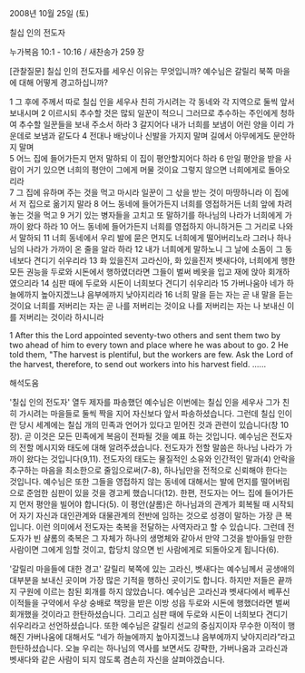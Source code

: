 2008년 10월 25일 (토)

칠십 인의 전도자



누가복음 10:1 - 10:16 / 새찬송가 259 장


[관찰질문]
칠십 인의 전도자를 세우신 이유는 무엇입니까? 
예수님은 갈릴리 북쪽 마을에 대해 어떻게 경고하십니까? 

1 그 후에 주께서 따로 칠십 인을 세우사 친히 가시려는 각 동네와 각 지역으로 둘씩 앞서 보내시며 
2 이르시되 추수할 것은 많되 일꾼이 적으니 그러므로 추수하는 주인에게 청하여 추수할 일꾼들을 보내 주소서 하라 
3 갈지어다 내가 너희를 보냄이 어린 양을 이리 가운데로 보냄과 같도다 
4 전대나 배낭이나 신발을 가지지 말며 길에서 아무에게도 문안하지 말며  
5 어느 집에 들어가든지 먼저 말하되 이 집이 평안할지어다 하라 
6 만일 평안을 받을 사람이 거기 있으면 너희의 평안이 그에게 머물 것이요 그렇지 않으면 너희에게로 돌아오리라  
7 그 집에 유하며 주는 것을 먹고 마시라 일꾼이 그 삯을 받는 것이 마땅하니라 이 집에서 저 집으로 옮기지 말라 
8 어느 동네에 들어가든지 너희를 영접하거든 너희 앞에 차려놓는 것을 먹고 
9 거기 있는 병자들을 고치고 또 말하기를 하나님의 나라가 너희에게 가까이 왔다 하라 
10 어느 동네에 들어가든지 너희를 영접하지 아니하거든 그 거리로 나와서 말하되 
11 너희 동네에서 우리 발에 묻은 먼지도 너희에게 떨어버리노라 그러나 하나님의 나라가 가까이 온 줄을 알라 하라 
12 내가 너희에게 말하노니 그 날에 소돔이 그 동네보다 견디기 쉬우리라 
13 화 있을진저 고라신아, 화 있을진저 벳새다야, 너희에게 행한 모든 권능을 두로와 시돈에서 행하였더라면 그들이 벌써 베옷을 입고 재에 앉아 회개하였으리라 
14 심판 때에 두로와 시돈이 너희보다 견디기 쉬우리라 
15 가버나움아 네가 하늘에까지 높아지겠느냐 음부에까지 낮아지리라 
16 너희 말을 듣는 자는 곧 내 말을 듣는 것이요 너희를 저버리는 자는 곧 나를 저버리는 것이요 나를 저버리는 자는 나 보내신 이를 저버리는 것이라 하시니라

1 After this the Lord appointed seventy-two others and sent them two by two ahead of him to every town and place where he was about to go. 
2 He told them, "The harvest is plentiful, but the workers are few. Ask the Lord of the harvest, therefore, to send out workers into his harvest field. 
......

해석도움





'칠십 인의 전도자'
 열두 제자를 파송했던 예수님은 이번에는 칠십 인을 세우사 그가 친히 가시려는 마을들로 둘씩 짝을 지어 자신보다 앞서 파송하셨습니다. 그런데 칠십 인이란 당시 세계에는 칠십 개의 민족과 언어가 있다고 믿어진 것과 관련이 있습니다(창 10장). 곧 이것은 모든 민족에게 복음이 전파될 것을 예표 하는 것입니다. 예수님은 전도자의 전할 메시지와 태도에 대해 알려주셨습니다. 전도자가 전할 말씀은 하나님 나라가 가까이 왔다는 것입니다(9,11). 전도자의 태도는 물질적인 소유와 인간적인 말과(4) 안락을 추구하는 마음을 최소한으로 줄임으로써(7-8), 하나님만을 전적으로 신뢰해야 한다는 것입니다. 예수님은 또한 그들을 영접하지 않는 동네에 대해서는 발에 먼지를 떨어버림으로 준엄한 심판이 있을 것을 경고케 했습니다(12). 한편, 전도자는 어느 집에 들어가든지 먼저 평안을 빌어야 합니다(5). 이 평안(샬롬)은 하나님과의 관계가 회복될 때 시작되어 자기 자신과 대인관계와 대물관계의 전반에 임하는 것으로 성경이 말하는 가장 큰 복입니다. 이런 의미에서 전도자는 축복을 전달하는 사역자라고 할 수 있습니다. 그런데 전도자가 빈 샬롬의 축복은 그 자체가 하나의 생명체와 같아서 만약 그것을 받아들일 만한 사람이면 그에게 임할 것이고, 합당치 않으면 빈 사람에게로 되돌아오게 됩니다(6).  

'갈릴리 마을들에 대한 경고'
 갈릴리 북쪽에 있는 고라신, 벳새다는 예수님께서 공생애의 대부분을 보내신 곳이며 가장 많은 기적을 행하신 곳이기도 합니다. 하지만 저들은 끝까지 구원에 이르는 참된 회개를 하지 않았습니다. 예수님은 고라신과 벳새다에서 베푸신 이적들을 구약에서 우상 숭배로 책망을 받은 이방 성읍 두로와 시돈에 행했더라면 벌써 회개했을 것이라고 한탄하셨습니다. 그리고 심판 때에 두로와 시돈이 너희보다 견디기 쉬우리라고 선언하셨습니다. 또한 예수님은 갈릴리 선교의 중심지이자 무수한 이적이 행해진 가버나움에 대해서도 “네가 하늘에까지 높아지겠느냐 음부에까지 낮아지리라”라고 한탄하셨습니다. 오늘 우리는 하나님의 역사를 보면서도 강퍅한, 가버나움과 고라신과 벳새다와 같은 사람이 되지 않도록 겸손히 자신을 살펴야겠습니다.